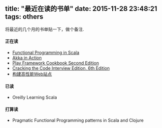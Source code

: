 title: "最近在读的书单"
date: 2015-11-28 23:48:21
tags: others
---

将最近的几个月的书单贴一下，做个备注.

#### 正在读
- [Functional Programming in Scala](https://www.manning.com/books/functional-programming-in-scala)
- [Akka in Action](https://www.manning.com/books/akka-in-action)
- [Play Framework Cookbook Second Edition](http://www.amazon.com/Play-Framework-Cookbook-Alexander-Reelsen/dp/1784393134)
- [Cracking the Code Interview Edition, 6th Edition](http://www.amazon.com/Cracking-Coding-Interview-6th-Edition/dp/0984782850)
- [构建高性能Web站点](http://book.douban.com/subject/3924175/)


#### 已读
- Oreilly Learning Scala

#### 打算读
- Pragmatic Functional Programming patterns in Scala and Clojure
